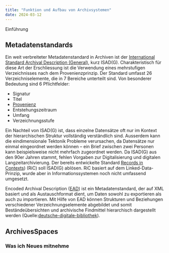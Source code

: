 ```yaml
---
title: "Funktion und Aufbau von Archivsystemen"
date: 2024-03-12
---
```


Einführung
## Metadatenstandards

Ein weit verbreiteter Metadatenstandard in Archiven ist der [International Standard Archival Description (General)](https://de.wikipedia.org/wiki/ISAD(G)), kurz ISAD(G). Charakteristisch für diese Art der Erschliessung ist die Verwendung eines mehrstufigen Verzeichnisses nach dem Provenienzprinzip. Der Standard umfasst 26 Verzeichniselemente, die in 7 Bereiche unterteilt sind.
Von besonderer Bedeutung sind 6 Pflichtfelder:

- Signatur
- Titel
- [Provenienz](https://de.wikipedia.org/wiki/Provenienz)
- Entstehungszeitraum
- Umfang
- Verzeichnungsstufe

Ein Nachteil von ISAD(G) ist, dass einzelne Datensätze oft nur im Kontext der hierarchischen Struktur vollständig verständlich sind. Ausserdem kann die eindimensionale Tektonik Probleme verursachen, da Datensätze nur einmal eingeordnet werden können – ein Brief zwischen zwei Personen kann beispielsweise nicht mehrfach zugeordnet werden. Da ISAD(G) aus den 90er Jahren stammt, fehlen Vorgaben zur Digitalisierung und digitalen Langzeitarchivierung. Der bereits entwickelte Standard [Records in Contexts](https://de.wikipedia.org/wiki/Records_in_Contexts)) (RiC) soll ISAD(G) ablösen. RiC basiert auf dem Linked-Data-Prinzip, wurde aber in Informationssystemen noch nicht umfassend umgesetzt. 

Encoded Archival Description ([EAD](https://de.wikipedia.org/wiki/Encoded_Archival_Description)) ist ein Metadatenstandard, der auf XML basiert und als Austauschformat dient, um Daten sowohl zu exportieren als auch zu importieren. Mit Hilfe von EAD können Strukturen und Beziehungen verschiedener Verzeichnungselemente abgebildet und somit Beständeübersichten und archivische Findmittel hierarchisch dargestellt werden (Quelle:[deutsche-digitale-bibliothek](https://wiki.deutsche-digitale-bibliothek.de/pages/viewpage.action?pageId=19010182#:~:text=Mit%20Hilfe%20von%20EAD%20k%C3%B6nnen,von%20Elementen%2C%20Attributen%20und%20Werten.)).


## ArchivesSpaces

### Was ich Neues mitnehme